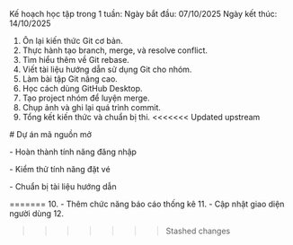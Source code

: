 Kế hoạch học tập trong 1 tuần:
Ngày bắt đầu: 07/10/2025
Ngày kết thúc: 14/10/2025

1. Ôn lại kiến thức Git cơ bản.
2. Thực hành tạo branch, merge, và resolve conflict.
3. Tìm hiểu thêm về Git rebase.
4. Viết tài liệu hướng dẫn sử dụng Git cho nhóm.
5. Làm bài tập Git nâng cao.
6. Học cách dùng GitHub Desktop.
7. Tạo project nhóm để luyện merge.
8. Chụp ảnh và ghi lại quá trình commit.
9. Tổng kết kiến thức và chuẩn bị thi.
<<<<<<< Updated upstream

\# Dự án mã nguồn mở

\- Hoàn thành tính năng đăng nhập

\- Kiểm thử tính năng đặt vé

\- Chuẩn bị tài liệu hướng dẫn



=======
10. \- Thêm chức năng báo cáo thống kê
11. \- Cập nhật giao diện người dùng
12. 
>>>>>>> Stashed changes
